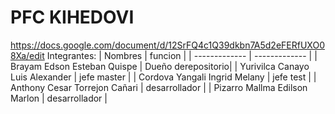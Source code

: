 # PFC KIHEDOVI
https://docs.google.com/document/d/12SrFQ4c1Q39dkbn7A5d2eFERfUXO08Xa/edit
Integrantes:
| Nombres | funcion |
| ------------- | ------------- |
| Brayam Edson Esteban Quispe  | Dueño  derepositorio|
| Yurivilca Canayo Luis Alexander | jefe  master  |
| Cordova Yangali Ingrid Melany | jefe  test |
| Anthony Cesar Torrejon Cañari | desarrollador |
| Pizarro Mallma Edilson Marlon | desarrollador  |